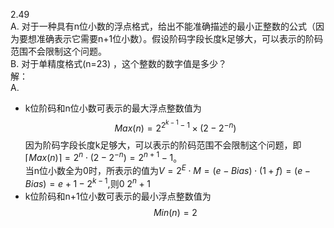 2.49  
A. 对于一种具有n位小数的浮点格式，给出不能准确描述的最小正整数的公式（因为要想准确表示它需要n+1位小数）。假设阶码字段长度k足够大，可以表示的阶码范围不会限制这个问题。  
B. 对于单精度格式(n=23) ，这个整数的数字值是多少？  
解：  
A. 
- k位阶码和n位小数可表示的最大浮点整数值为
$$
    Max(n) = 2^{2^{k-1} - 1} \times (2 - 2^{-n})
$$
因为阶码字段长度k足够大，可以表示的阶码范围不会限制这个问题，即$\lceil Max(n) \rceil = 2^n \cdot (2 - 2^{-n}) = 2^{n+1} - 1$。  
当n位小数全为0时，所表示的值为$V=2^E \cdot M = (e - Bias) \cdot (1+f) = (e - Bias) = e + 1 - 2^{k-1}$,则$0~2^n+1$
- k位阶码和n+1位小数可表示的最小浮点整数值为
$$
    Min(n) = 2
$$